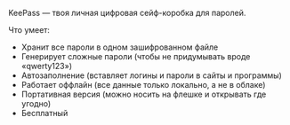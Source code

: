 KeePass — твоя личная цифровая сейф-коробка для паролей.

Что умеет:

* Хранит все пароли в одном зашифрованном файле
* Генерирует сложные пароли (чтобы не придумывать вроде «qwerty123»)
* Автозаполнение (вставляет логины и пароли в сайты и программы)
* Работает оффлайн (все данные только локально, а не в облаке)
* Портативная версия (можно носить на флешке и открывать где угодно)
* Бесплатный
